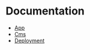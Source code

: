# Documentation
* [App](App/etc/docs/index.md)
* [Cms](Cms/etc/docs.md)
* [Deployment](etc/docs/deployment.md)

